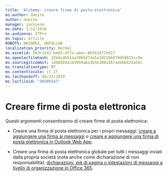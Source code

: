 ```yaml
---
title: 'Alchemy: creare firme di posta elettronica'
ms.author: daeite
author: daeite
manager: jackiesm
ms.date: 1/12/2018
ms.audience: ITPro
ms.topic: article
ROBOTS: NOINDEX, NOFOLLOW
localization_priority: Normal
ms.assetid: 563c1541-b4d3-4f7a-aaec-8b3b1477e517
ms.openlocfilehash: 32b4cdb51aaf065d7da5a1021b6970d50815cc9e
ms.sourcegitcommit: 1d98db8acb9959aba3b5e308a567ade6b62da56c
ms.translationtype: MT
ms.contentlocale: it-IT
ms.lasthandoff: 08/22/2019
ms.locfileid: "36505547"
---
```

# <a name="create-email-signatures"></a>Creare firme di posta elettronica

Questi argomenti consentiranno di creare firme di posta elettronica:
  
- Creare una firma di posta elettronica per i propri messaggi: [creare e aggiungere una firma ai messaggi](https://support.office.com/article/8ee5d4f4-68fd-464a-a1c1-0e1c80bb27f2.aspx) o [creare e aggiungere una firma di posta elettronica in Outlook Web App](https://support.office.com/article/0f230564-11b9-4239-83de-f10cbe4dfdfc.aspx).
    
- Creare una firma di posta elettronica globale per tutti i messaggi inviati dalla propria società (nota anche come dichiarazione di non responsabilità): [dichiarazioni, piè di pagina o intestazioni di messaggi a livello di organizzazione in Office 365](https://go.microsoft.com/fwlink/p/?linkid=391096).
    

